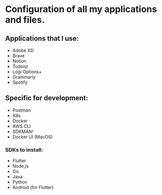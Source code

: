 # Configuration of all my applications and files.

## Applications that I use:
- Adobe XD
- Brave
- Notion
- Todoist
- Logi Options+
- Grammarly
- Spotify

## Specific for development:
- Postman
- K8s
- Docker
- AWS CLI
- SDKMAN!
- Docker UI (MacOS)

### SDKs to install:
- Flutter
- Node.js
- Go
- Java
- Python
- Android (for Flutter)
